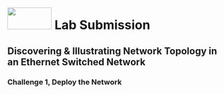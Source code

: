 # <img src="https://www.tamusa.edu/brandguide/jpeglogos/tamusa_final_logo_bw1.jpg" width="100" height="50"> Lab Submission
## Discovering & Illustrating Network Topology in an Ethernet Switched Network
### Challenge 1, Deploy the Network

